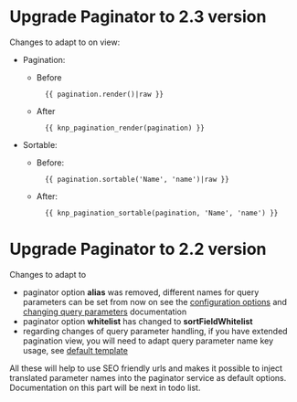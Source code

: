 # Upgrade Paginator to 2.3 version

Changes to adapt to on view:

- Pagination:
    - Before

            {{ pagination.render()|raw }}

    - After

            {{ knp_pagination_render(pagination) }}

- Sortable:
    - Before:

            {{ pagination.sortable('Name', 'name')|raw }}

    - After:

            {{ knp_pagination_sortable(pagination, 'Name', 'name') }}



# Upgrade Paginator to 2.2 version

Changes to adapt to

- paginator option **alias** was removed, different names for query parameters can be set from now
on see the [configuration options](http://github.com/KnpLabs/KnpPaginatorBundle/blob/master/README.md#configuration)
and [changing query parameters](http://github.com/KnpLabs/KnpPaginatorBundle/blob/master/docs/templates.md#query-parameters) documentation
- paginator option **whitelist** has changed to **sortFieldWhitelist**
- regarding changes of query parameter handling, if you have extended pagination view, you will need
to adapt query parameter name key usage, see [default
template](http://github.com/KnpLabs/KnpPaginatorBundle/blob/master/templates/Pagination/sliding.html.twig)

All these will help to use SEO friendly urls and makes it possible to inject translated parameter
names into the paginator service as default options. Documentation on this part will be next in todo
list.
